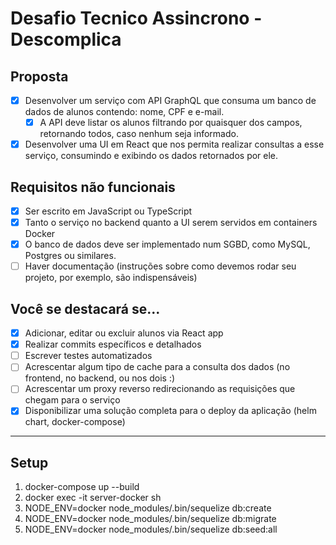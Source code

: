 # Desafio Tecnico Assincrono  -  Descomplica

## Proposta
- [x] Desenvolver um serviço com API GraphQL que consuma um banco de dados de
alunos contendo: nome, CPF e e-mail.
  - [x] A API deve listar os alunos filtrando por quaisquer dos campos, retornando
todos, caso nenhum seja informado.

- [x] Desenvolver uma UI em React que nos permita realizar consultas a esse serviço,
consumindo e exibindo os dados retornados por ele.

## Requisitos não funcionais
- [x] Ser escrito em JavaScript ou TypeScript
- [x] Tanto o serviço no backend quanto a UI serem servidos em containers Docker
- [x] O banco de dados deve ser implementado num SGBD, como MySQL, Postgres ou
similares.
- [ ] Haver documentação (instruções sobre como devemos rodar seu projeto, por
exemplo, são indispensáveis)

## Você se destacará se...
- [x] Adicionar, editar ou excluir alunos via React app
- [x] Realizar commits específicos e detalhados
- [ ] Escrever testes automatizados
- [ ] Acrescentar algum tipo de cache para a consulta dos dados (no frontend, no
backend, ou nos dois :)
- [ ] Acrescentar um proxy reverso redirecionando as requisições que chegam para o
serviço
- [x] Disponibilizar uma solução completa para o deploy da aplicação (helm chart,
docker-compose)

-----


## Setup
1. docker-compose up --build
2. docker exec -it server-docker sh <!-- Enter backend docker container -->
3. NODE_ENV=docker node_modules/.bin/sequelize db:create
4. NODE_ENV=docker node_modules/.bin/sequelize db:migrate
5. NODE_ENV=docker node_modules/.bin/sequelize db:seed:all

